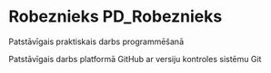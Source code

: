 # Robeznieks PD_Robeznieks
Patstāvīgais praktiskais darbs programmēšanā

Patstāvīgais darbs platformā GitHub ar versiju kontroles sistēmu Git
